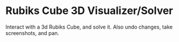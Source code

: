 # Rubiks Cube 3D Visualizer/Solver
 Interact with a 3d Rubiks Cube, and solve it. Also undo changes, take screenshots, and pan.
